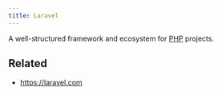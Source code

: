 ```yaml
---
title: Laravel
---
```


A well-structured framework and ecosystem for [PHP](PHP.md) projects.

## Related

* https://laravel.com
